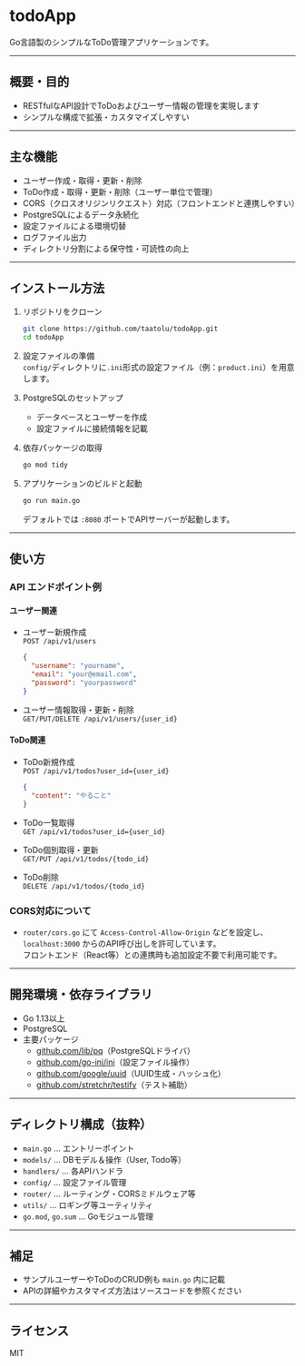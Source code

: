 # todoApp

Go言語製のシンプルなToDo管理アプリケーションです。  

---

## 概要・目的

- RESTfulなAPI設計でToDoおよびユーザー情報の管理を実現します
- シンプルな構成で拡張・カスタマイズしやすい

---

## 主な機能

- ユーザー作成・取得・更新・削除
- ToDo作成・取得・更新・削除（ユーザー単位で管理）
- CORS（クロスオリジンリクエスト）対応（フロントエンドと連携しやすい）
- PostgreSQLによるデータ永続化
- 設定ファイルによる環境切替
- ログファイル出力
- ディレクトリ分割による保守性・可読性の向上

---

## インストール方法

1. リポジトリをクローン

    ```sh
    git clone https://github.com/taatolu/todoApp.git
    cd todoApp
    ```

2. 設定ファイルの準備  
   `config/`ディレクトリに`.ini`形式の設定ファイル（例：`product.ini`）を用意します。

3. PostgreSQLのセットアップ  
   - データベースとユーザーを作成
   - 設定ファイルに接続情報を記載

4. 依存パッケージの取得

    ```sh
    go mod tidy
    ```

5. アプリケーションのビルドと起動

    ```sh
    go run main.go
    ```
    デフォルトでは `:8080` ポートでAPIサーバーが起動します。

---

## 使い方

### API エンドポイント例

#### ユーザー関連

- ユーザー新規作成  
  `POST /api/v1/users`  
  ```json
  {
    "username": "yourname",
    "email": "your@email.com",
    "password": "yourpassword"
  }
  ```

- ユーザー情報取得・更新・削除  
  `GET/PUT/DELETE /api/v1/users/{user_id}`

#### ToDo関連

- ToDo新規作成  
  `POST /api/v1/todos?user_id={user_id}`  
  ```json
  {
    "content": "やること"
  }
  ```

- ToDo一覧取得  
  `GET /api/v1/todos?user_id={user_id}`

- ToDo個別取得・更新  
  `GET/PUT /api/v1/todos/{todo_id}`

- ToDo削除  
  `DELETE /api/v1/todos/{todo_id}`

### CORS対応について

- `router/cors.go` にて `Access-Control-Allow-Origin` などを設定し、`localhost:3000` からのAPI呼び出しを許可しています。  
  フロントエンド（React等）との連携時も追加設定不要で利用可能です。

---

## 開発環境・依存ライブラリ

- Go 1.13以上
- PostgreSQL
- 主要パッケージ
    - [github.com/lib/pq](https://pkg.go.dev/github.com/lib/pq)（PostgreSQLドライバ）
    - [github.com/go-ini/ini](https://pkg.go.dev/github.com/go-ini/ini)（設定ファイル操作）
    - [github.com/google/uuid](https://pkg.go.dev/github.com/google/uuid)（UUID生成・ハッシュ化）
    - [github.com/stretchr/testify](https://pkg.go.dev/github.com/stretchr/testify)（テスト補助）

---

## ディレクトリ構成（抜粋）

- `main.go` ... エントリーポイント
- `models/` ... DBモデル＆操作（User, Todo等）
- `handlers/` ... 各APIハンドラ
- `config/` ... 設定ファイル管理
- `router/` ... ルーティング・CORSミドルウェア等
- `utils/` ... ロギング等ユーティリティ
- `go.mod`, `go.sum` ... Goモジュール管理

---

## 補足

- サンプルユーザーやToDoのCRUD例も `main.go` 内に記載
- APIの詳細やカスタマイズ方法はソースコードを参照ください

---

## ライセンス

MIT
